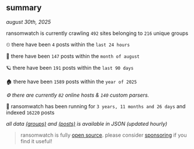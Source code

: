 
## summary
_august 30th, 2025_

ransomwatch is currently crawling `492` sites belonging to `216` unique groups

⏲ there have been `4` posts within the `last 24 hours`

🦈 there have been `147` posts within the `month of august`

🪐 there have been `191` posts within the `last 90 days`

🏚 there have been `1589` posts within the `year of 2025`

_⚙️ there are currently `82` online hosts & `140` custom parsers._

🦕 ransomwatch has been running for `3 years, 11 months and 26 days` and indexed `16220` posts

_all data  [(groups)](http://ransomwhat.telemetry.ltd/groups) and [(posts)](http://ransomwhat.telemetry.ltd/posts) is available in JSON (updated hourly)_

> ransomwatch is fully [open source](https://github.com/joshhighet/ransomwatch#ransomwatch--). please consider [sponsoring](https://github.com/sponsors/joshhighet) if you find it useful!
